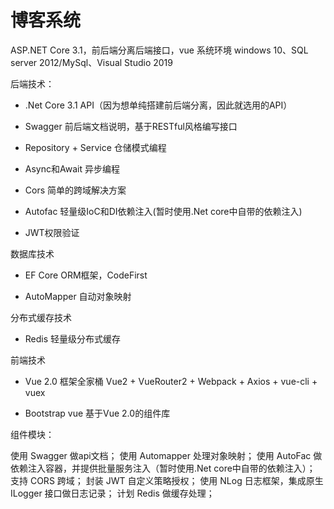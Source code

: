 # 博客系统
ASP.NET Core 3.1，前后端分离后端接口，vue
系统环境
windows 10、SQL server 2012/MySql、Visual Studio 2019


后端技术：

  * .Net Core 3.1 API（因为想单纯搭建前后端分离，因此就选用的API）
  
  * Swagger 前后端文档说明，基于RESTful风格编写接口

  * Repository + Service 仓储模式编程

  * Async和Await 异步编程

  * Cors 简单的跨域解决方案

  * Autofac 轻量级IoC和DI依赖注入(暂时使用.Net core中自带的依赖注入)

  * JWT权限验证



数据库技术

  * EF Core ORM框架，CodeFirst

  * AutoMapper 自动对象映射


分布式缓存技术

  * Redis 轻量级分布式缓存


前端技术

  * Vue 2.0 框架全家桶 Vue2 + VueRouter2 + Webpack + Axios + vue-cli + vuex

  * Bootstrap vue 基于Vue 2.0的组件库


组件模块：

 使用 Swagger 做api文档；
 使用 Automapper 处理对象映射；
 使用 AutoFac 做依赖注入容器，并提供批量服务注入（暂时使用.Net core中自带的依赖注入）；
 支持 CORS 跨域；
 封装 JWT 自定义策略授权；
 使用 NLog 日志框架，集成原生 ILogger 接口做日志记录；
 计划 Redis 做缓存处理；

